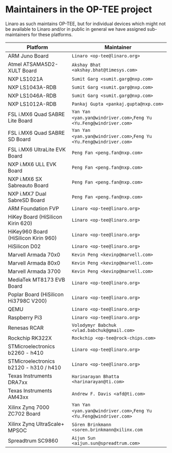 # Maintainers in the OP-TEE project
Linaro as such maintains OP-TEE, but for individual devices which might not be
available to Linaro and/or in public in general we have assigned sub-maintainers
for these platforms.

<!-- Please keep this list sorted in alphabetic order, easiest way to maintain
     this is to diff against sections 3 in README.md  -->
| Platform | Maintainer |
|----------|------------|
| ARM Juno Board			|`Linaro <op-tee@linaro.org>`|
| Atmel ATSAMA5D2-XULT Board		|`Akshay Bhat <akshay.bhat@timesys.com>`|
| NXP LS1021A				|`Sumit Garg <sumit.garg@nxp.com>`|
| NXP LS1043A-RDB			|`Sumit Garg <sumit.garg@nxp.com>`|
| NXP LS1046A-RDB			|`Sumit Garg <sumit.garg@nxp.com>`|
| NXP LS1012A-RDB			|`Pankaj Gupta <pankaj.gupta@nxp.com>`|
| FSL i.MX6 Quad SABRE Lite Board	|`Yan Yan <yan.yan@windriver.com>`,`Feng Yu <Yu.Feng@windriver.com>`|
| FSL i.MX6 Quad SABRE SD Board		|`Yan Yan <yan.yan@windriver.com>`,`Feng Yu <Yu.Feng@windriver.com>`|
| FSL i.MX6 UltraLite EVK Board		|`Peng Fan <peng.fan@nxp.com>`|
| NXP i.MX6 ULL EVK Board		|`Peng Fan <peng.fan@nxp.com>`|
| NXP i.MX6 SX Sabreauto Board		|`Peng Fan <peng.fan@nxp.com>`|
| NXP i.MX7 Dual SabreSD Board		|`Peng Fan <peng.fan@nxp.com>`|
| ARM Foundation FVP			|`Linaro <op-tee@linaro.org>`|
| HiKey Board (HiSilicon Kirin 620)	|`Linaro <op-tee@linaro.org>`|
| HiKey960 Board (HiSilicon Kirin 960)	|`Linaro <op-tee@linaro.org>`|
| HiSilicon D02				|`Linaro <op-tee@linaro.org>`|
| Marvell Armada 70x0		|`Kevin Peng <kevinp@marvell.com>`|
| Marvell Armada 80x0		|`Kevin Peng <kevinp@marvell.com>`|
| Marvell Armada 3700		|`Kevin Peng <kevinp@marvell.com>`|
| MediaTek MT8173 EVB Board		|`Linaro <op-tee@linaro.org>`|
| Poplar Board (HiSilicon Hi3798C V200)	|`Linaro <op-tee@linaro.org>`|
| QEMU					|`Linaro <op-tee@linaro.org>`|
| Raspberry Pi3				|`Linaro <op-tee@linaro.org>`|
| Renesas RCAR			|`Volodymyr Babchuk <vlad.babchuk@gmail.com>`|
| Rockchip RK322X		|`Rockchip <op-tee@rock-chips.com>`|
| STMicroelectronics b2260 - h410	|`Linaro <op-tee@linaro.org>`|
| STMicroelectronics b2120 - h310 / h410|`Linaro <op-tee@linaro.org>`|
| Texas Instruments DRA7xx		|`Harinarayan Bhatta <harinarayan@ti.com>`|
| Texas Instruments AM43xx		|`Andrew F. Davis <afd@ti.com>`|
| Xilinx Zynq 7000 ZC702 Board		|`Yan Yan <yan.yan@windriver.com>`,`Feng Yu <Yu.Feng@windriver.com>`|
| Xilinx Zynq UltraScale+ MPSOC		|`Sören Brinkmann <soren.brinkmann@xilinx.com`|
| Spreadtrum SC9860			|`Aijun Sun <aijun.sun@spreadtrum.com>`|
